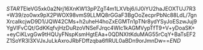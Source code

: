 $START$EleVG5xk0a2Nrj16XnKW13pPZgT4m1LXVbj6/iJ0iYU2haJEOXTUJ7R3+W39/zo0wx9pX2PWOX98vmS9LLMQ8rGGaF3BgOoZecprPbNc88LdL/7gnXrcaIkcjwD9D1/JQW42CMs+h2uheH4hoZxEGMTn1pTNr8ydYSyJoESzwJuj9YgVIFvCQt/GdKKqfvjHzDuRzoVNSeFJrqc4WIc1kAGMVypTfT9+V+yDoaSK++eyCiKLvgGw9tHQUyFNspKsmHgtEAa+0QDNXItKduMAG55rCqY+BaTsEF2Z1SoYR3l3XVJxJuLkAxroJRbFDffzqba6flRUL0aBDn9orJmnDw==$END$